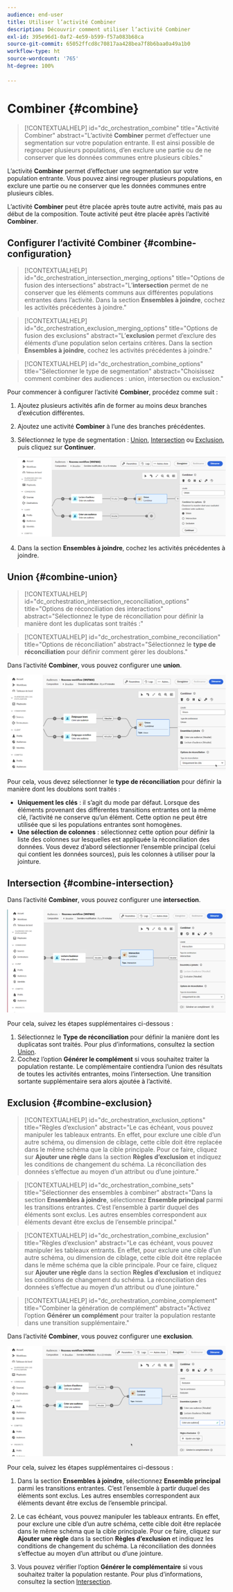 ```yaml
---
audience: end-user
title: Utiliser l’activité Combiner
description: Découvrir comment utiliser l’activité Combiner
exl-id: 395e96d1-0af2-4e59-b599-f57a083b68ca
source-git-commit: 65052ffcd8c70817aa428bea7f8b6baa0a49a1b0
workflow-type: ht
source-wordcount: '765'
ht-degree: 100%

---
```


# Combiner {#combine}

>[!CONTEXTUALHELP]
>id="dc_orchestration_combine"
>title="Activité Combiner"
>abstract="L’activité **Combiner** permet d’effectuer une segmentation sur votre population entrante. Il est ainsi possible de regrouper plusieurs populations, d’en exclure une partie ou de ne conserver que les données communes entre plusieurs cibles."

L’activité **Combiner** permet d’effectuer une segmentation sur votre population entrante. Vous pouvez ainsi regrouper plusieurs populations, en exclure une partie ou ne conserver que les données communes entre plusieurs cibles.

L’activité **Combiner** peut être placée après toute autre activité, mais pas au début de la composition. Toute activité peut être placée après l’activité **Combiner**.

## Configurer l’activité Combiner {#combine-configuration}

>[!CONTEXTUALHELP]
>id="dc_orchestration_intersection_merging_options"
>title="Options de fusion des intersections"
>abstract="L’**intersection** permet de ne conserver que les éléments communs aux différentes populations entrantes dans l’activité. Dans la section **Ensembles à joindre**, cochez les activités précédentes à joindre."

>[!CONTEXTUALHELP]
>id="dc_orchestration_exclusion_merging_options"
>title="Options de fusion des exclusions"
>abstract="L’**exclusion** permet d’exclure des éléments d’une population selon certains critères. Dans la section **Ensembles à joindre**, cochez les activités précédentes à joindre."

>[!CONTEXTUALHELP]
>id="dc_orchestration_combine_options"
>title="Sélectionner le type de segmentation"
>abstract="Choisissez comment combiner des audiences : union, intersection ou exclusion."

Pour commencer à configurer l’activité **Combiner**, procédez comme suit :

1. Ajoutez plusieurs activités afin de former au moins deux branches d’exécution différentes.

1. Ajoutez une activité **Combiner** à l’une des branches précédentes.

1. Sélectionnez le type de segmentation : [Union](#union), [Intersection](#intersection) ou [Exclusion](#exclusion), puis cliquez sur **Continuer**.

   ![](../assets/combine.png)

1. Dans la section **Ensembles à joindre**, cochez les activités précédentes à joindre.

## Union {#combine-union}

>[!CONTEXTUALHELP]
>id="dc_orchestration_intersection_reconciliation_options"
>title="Options de réconciliation des interactions"
>abstract="Sélectionnez le type de réconciliation pour définir la manière dont les duplicatas sont traités :"

>[!CONTEXTUALHELP]
>id="dc_orchestration_combine_reconciliation"
>title="Options de réconciliation"
>abstract="Sélectionnez le **type de réconciliation** pour définir comment gérer les doublons."

Dans l’activité **Combiner**, vous pouvez configurer une **union**.

![](../assets/combine-union.png)

Pour cela, vous devez sélectionner le **type de réconciliation** pour définir la manière dont les doublons sont traités :

* **Uniquement les clés** : il s’agit du mode par défaut. Lorsque des éléments provenant des différentes transitions entrantes ont la même clé, l’activité ne conserve qu’un élément. Cette option ne peut être utilisée que si les populations entrantes sont homogènes.
* **Une sélection de colonnes** : sélectionnez cette option pour définir la liste des colonnes sur lesquelles est appliquée la réconciliation des données. Vous devez d’abord sélectionner l’ensemble principal (celui qui contient les données sources), puis les colonnes à utiliser pour la jointure.

## Intersection {#combine-intersection}

Dans l’activité **Combiner**, vous pouvez configurer une **intersection**.

![](../assets/combine-intersection.png)

Pour cela, suivez les étapes supplémentaires ci-dessous :

1. Sélectionnez le **Type de réconciliation** pour définir la manière dont les duplicatas sont traités. Pour plus d’informations, consultez la section [Union](#union).
1. Cochez l’option **Générer le complément** si vous souhaitez traiter la population restante. Le complémentaire contiendra l’union des résultats de toutes les activités entrantes, moins l’intersection. Une transition sortante supplémentaire sera alors ajoutée à l’activité.

## Exclusion {#combine-exclusion}

>[!CONTEXTUALHELP]
>id="dc_orchestration_exclusion_options"
>title="Règles d’exclusion"
>abstract="Le cas échéant, vous pouvez manipuler les tableaux entrants. En effet, pour exclure une cible d’un autre schéma, ou dimension de ciblage, cette cible doit être replacée dans le même schéma que la cible principale. Pour ce faire, cliquez sur **Ajouter une règle** dans la section **Règles d’exclusion** et indiquez les conditions de changement du schéma. La réconciliation des données s’effectue au moyen d’un attribut ou d’une jointure."

>[!CONTEXTUALHELP]
>id="dc_orchestration_combine_sets"
>title="Sélectionner des ensembles à combiner"
>abstract="Dans la section **Ensembles à joindre**, sélectionnez **Ensemble principal** parmi les transitions entrantes. C’est l’ensemble à partir duquel des éléments sont exclus. Les autres ensembles correspondent aux éléments devant être exclus de l’ensemble principal."

>[!CONTEXTUALHELP]
>id="dc_orchestration_combine_exclusion"
>title="Règles d’exclusion"
>abstract="Le cas échéant, vous pouvez manipuler les tableaux entrants. En effet, pour exclure une cible d’un autre schéma, ou dimension de ciblage, cette cible doit être replacée dans le même schéma que la cible principale. Pour ce faire, cliquez sur **Ajouter une règle** dans la section **Règles d’exclusion** et indiquez les conditions de changement du schéma. La réconciliation des données s’effectue au moyen d’un attribut ou d’une jointure."

>[!CONTEXTUALHELP]
>id="dc_orchestration_combine_complement"
>title="Combiner la génération de complément"
>abstract="Activez l’option **Générer un complément** pour traiter la population restante dans une transition supplémentaire."

Dans l’activité **Combiner**, vous pouvez configurer une **exclusion**.

![](../assets/combine-exclusion.png)

Pour cela, suivez les étapes supplémentaires ci-dessous :

1. Dans la section **Ensembles à joindre**, sélectionnez **Ensemble principal** parmi les transitions entrantes. C’est l’ensemble à partir duquel des éléments sont exclus. Les autres ensembles correspondent aux éléments devant être exclus de l’ensemble principal.

1. Le cas échéant, vous pouvez manipuler les tableaux entrants. En effet, pour exclure une cible d’un autre schéma, cette cible doit être replacée dans le même schéma que la cible principale. Pour ce faire, cliquez sur **Ajouter une règle** dans la section **Règles d’exclusion** et indiquez les conditions de changement du schéma. La réconciliation des données s’effectue au moyen d’un attribut ou d’une jointure. <!-- pas compris-->
1. Vous pouvez vérifier l’option **Générer le complémentaire** si vous souhaitez traiter la population restante. Pour plus d’informations, consultez la section [Intersection](#intersection).

<!--
## Examples{#combine-examples}

In the following example, we are using a **Combine** activity and we add a **union** to retrieves all the profiles of the two queries: persons between 18 and 27 years old and persons between 34 and 40 years old.

![](../assets/workflow-union-example.png)

The following example shows the **intersection** between two query activities. It is being used here to retrieve profiles who are between 18 to 27 years old and whose email address has been provided.

![](../assets/workflow-intersection-example.png)

The following **exclusion** example shows two queries configured to filter profiles who are between 18 and 27 years old and have an Adobe email domain. The profiles with an Adobe email domain are then excluded from the first set. 

![](../assets/workflow-exclusion-example.png)
-->
